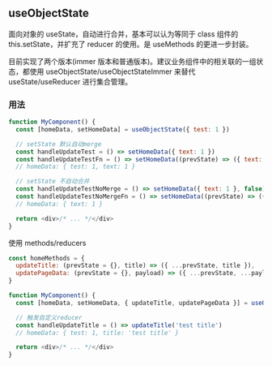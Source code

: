 ## useObjectState

面向对象的 useState，自动进行合并，基本可以认为等同于 class 组件的 this.setState，并扩充了 reducer 的使用。是 useMethods 的更进一步封装。

目前实现了两个版本(immer 版本和普通版本)。建议业务组件中的相关联的一组状态，都使用 useObjectState/useObjectStateImmer 来替代 useState/useReducer 进行集合管理。

### 用法

```javascript
function MyComponent() {
  const [homeData, setHomeData] = useObjectState({ test: 1 })

  // setState 默认自动merge
  const handleUpdateTest = () => setHomeData({ text: 1 })
  const handleUpdateTestFn = () => setHomeData((prevState) => ({ text: 1 }))
  // homeData: { test: 1, text: 1 }

  // setState 不自动合并
  const handleUpdateTestNoMerge = () => setHomeData({ text: 1 }, false)
  const handleUpdateTestNoMergeFn = () => setHomeData((prevState) => ({ text: 1 }), false)
  // homeData: { text: 1 }

  return <div>/* ... */</div>
}
```

使用 methods/reducers

```javascript
const homeMethods = {
  updateTitle: (prevState = {}, title) => ({ ...prevState, title }),
  updatePageData: (prevState = {}, payload) => ({ ...prevState, ...payload }),
}

function MyComponent() {
  const [homeData, setHomeData, { updateTitle, updatePageData }] = useObjectState({ test: 1 }, homeMethods)

  // 触发自定义reducer
  const handleUpdateTitle = () => updateTitle('test title')
  // homeData: { test: 1, title: 'test title' }

  return <div>/* ... */</div>
}
```
